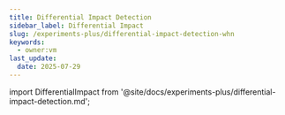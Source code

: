 ```yaml
---
title: Differential Impact Detection
sidebar_label: Differential Impact
slug: /experiments-plus/differential-impact-detection-whn
keywords:
  - owner:vm
last_update:
  date: 2025-07-29
---
```


import DifferentialImpact from '@site/docs/experiments-plus/differential-impact-detection.md';

<DifferentialImpact />